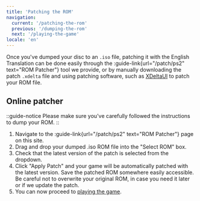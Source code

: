 ```yaml
---
title: 'Patching the ROM'
navigation:
  current: '/patching-the-rom'
  previous: '/dumping-the-rom'
  next: '/playing-the-game'
locale: 'en'
---
```


Once you've dumped your disc to an `.iso` file, patching it with the English Translation can be done easily through the :guide-link{url="/patch/ps2" text="ROM Patcher"} tool we provide, or by manually downloading the patch `.xdelta` file and using patching software, such as [XDeltaUI](https://www.romhacking.net/utilities/598/?device=emu) to patch your ROM file.

## Online patcher
::guide-notice
Please make sure you've carefully followed the instructions to dump your ROM.
::
1. Navigate to the :guide-link{url="/patch/ps2" text="ROM Patcher"} page on this site.
2. Drag and drop your dumped .iso ROM file into the "Select ROM" box.
3. Check that the latest version of the patch is selected from the dropdown.
4. Click "Apply Patch" and your game will be automatically patched with the latest version. Save the patched ROM somewhere easily accessible. Be careful not to overwrite your original ROM, in case you need it later or if we update the patch.
5. You can now proceed to [playing the game](playing-the-game).